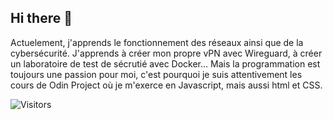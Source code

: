 ## Hi there 👋

Actuelement, j'apprends le fonctionnement des réseaux ainsi que de la cybersécurité. J'apprends à créer mon propre vPN avec Wireguard, à créer un laboratoire de test de sécrutié avec Docker...
Mais la programmation est toujours une passion pour moi, c'est pourquoi je suis attentivement les cours de Odin Project où je m'exerce en Javascript, mais aussi html et CSS. 

![Visitors](https://visitor-badge.glitch.me/badge?page_id=NoeDefCode.NoeDefCode)


